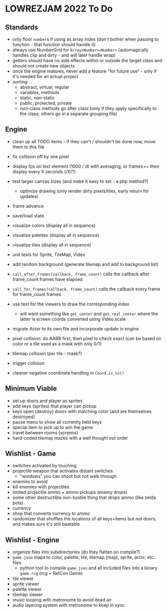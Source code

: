# LOWREZJAM 2022 To Do

## Standards

- only floor `number`s if using as array index (don't bother when passing to function - that function should handle it)
- always use NumberGrid for `Array<Number><Number>` (automagically handles clip and dirty - and will later handle wrap)
- getters should have no side effects within or outside the target class and should not create new objects
- once the engine matures, never add a feature "for future use" - only if it's needed for an actual project
- sorting:
    - abstract, virtual, regular
    - variables, methods
    - static, non-static
    - public, protected, private
    - non-class methods go after class (only if they apply specifically to the class; others go in a separate grouping file)
 
## Engine

- clean up all TODO items - if they can't / shouldn't be done now, move them to this file

- fix collision off by one pixel
 
- display fps on text element (1000 / dt with averaging, or frames++ then display every X seconds (/X)?)
- test larger canvas sizes (and make it easy to set - a php method?)
    - optimize drawing (only render dirty pixels/tiles, early return for updates)

- frame advance
- save/load state

- visualize colors (display all in sequence)
- visualize palettes (display all in sequence)
- visualize tiles (display all in sequence)

- unit tests for Sprite, TileMap, Video

- add random background (generate tilemap and add to background list)
- `call_after_frames(callback, frame_count)` calls the callback after frame_count frames have elapsed
- `call_for_frames(callback, frame_count)` calls the callback every frame for frame_count frames
- use text for the viewers to draw the corresponding index
  - will want something like `get_center` and `get_real_center` where the latter is screen coords converted using Video.scale
- migrate Actor to its own file and incorporate update in engine
- pixel collision: do AABB first, then pixel to check exact (can be based on color or a tile used as a mask with only 0/1)
- tilemap collision (per tile - mask?)
- trigger collision

- cleaner negative coordinate handling in `Coord.is_in()`

## Minimum Viable

- set up doors and player as sprites
- add keys (sprites) that player can pickup
- keys open (destroy) doors with matching color (and are themselves destroyed)
- pause menu to show all currently held keys
- special item to pick up to win the game
- travel between rooms (screens)
- hard-coded tilemap mazes with a well thought out order

## Wishlist - Game

- switches activated by touching
- projectile weapon that activates distant switches
  - "windows" you can shoot but not walk through
- enemies to avoid
- kill enemies with projectiles
- limited projectile ammo + ammo pickups (enemy drops)
- some other destructible non-hostile thing that drops ammo (like zelda pots)
- currency
- shop that converts currency to ammo
- randomizer that shuffles the locations of all keys+items but not doors, and makes sure it's still beatable

## Wishlist - Engine

- organize files into subdirectories (do they flatten on compile?)
- `game.json` maps to color, palette, tile, tilemap (map), sprite, actor, etc. files
  - python tool to compile `game.json` and all included files into a binary `game.rcg` (rcg = RetCon Game)
- tile viewer
- sprite viewer
- palette viewer
- tilemap viewer
- music looping with metronome to avoid dead air
- audio layering system with metronome to keep in sync
